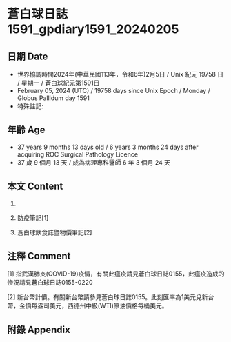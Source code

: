 [_metadata_:encoding]: - "utf-8"
[_metadata_:language]: - "zh-Hant-TW"
[_metadata_:fileformat]: - "markdown"
[_metadata_:MIME_type]: - "text/plain"
[_metadata_:markdown_version]: - "commonmark version 0.30"
[_metadata_:markdown_spec]: - "https://spec.commonmark.org/0.30/"

# 蒼白球日誌1591_gpdiary1591_20240205 #

## 日期 Date ##

* 世界協調時間2024年(中華民國113年，令和6年)2月5日 / Unix 紀元 19758 日 / 星期一 / 蒼白球紀元第1591日
* February 05, 2024 (UTC) / 19758 days since Unix Epoch / Monday / Globus Pallidum day 1591
* 特殊註記:

## 年齡 Age ##

* 37 years 9 months 13 days old / 6 years 3 months 24 days after acquiring ROC Surgical Pathology Licence
* 37 歲 9 個月 13 天 / 成為病理專科醫師 6 年 3 個月 24 天

## 本文 Content ##

1. 

    
2. 防疫筆記[1]

    
3. 蒼白球飲食誌暨物價筆記[2]

    

## 注釋 Comment ##

[1] 指武漢肺炎(COVID-19)疫情，有關此瘟疫請見蒼白球日誌0155，此瘟疫造成的慘況請見蒼白球日誌0155-0220


[2] 新台幣計價。有關新台幣請參見蒼白球日誌0155。此刻匯率為1美元兌新台幣，金價每盎司美元，西德州中級(WTI)原油價格每桶美元。



## 附錄 Appendix ##

